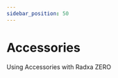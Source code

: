 ```yaml
---
sidebar_position: 50
---
```


# Accessories

Using Accessories with Radxa ZERO

<!-- <DocCardList /> -->
